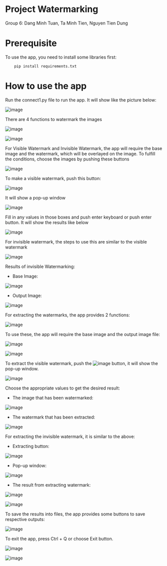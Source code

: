 # Project Watermarking
Group 6: Dang Minh Tuan, Ta Minh Tien, Nguyen Tien Dung
# Prerequisite
To use the app, you need to install some libraries first:
```
    pip install requirements.txt
```
# How to use the app
Run the connect1.py file to run the app. It will show like the picture below:

![image](https://user-images.githubusercontent.com/90315963/158917412-9b52cd03-cd1c-4c6b-a5cd-71d37ebc15a3.png)

There are 4 functions to watermark the images

![image](https://user-images.githubusercontent.com/90315963/158917551-726697d5-d88c-4a04-b23c-256f595e4dfb.png)

![image](https://user-images.githubusercontent.com/90315963/158917588-9e2bb80a-9d55-4256-9ffd-a39b99074900.png)

For Visible Watermark and Invisible Watermark, the app will require the base image and the watermark, which will be overlayed on the image. To fulfill the conditions, choose the images by pushing these buttons

![image](https://user-images.githubusercontent.com/90315963/158917768-f767686e-e375-4606-b5ee-8915cea1a388.png)

To make a visible watermark, push this button:

![image](https://user-images.githubusercontent.com/90315963/158917944-c471a444-3dce-4639-863b-2c743690fb74.png)

It will show a pop-up window

![image](https://user-images.githubusercontent.com/90315963/158918013-cf8f48cf-cf27-46cd-9621-22af89ae41f5.png)

Fill in any values in those boxes and push enter keyboard or push enter button.
It will show the results like below

![image](https://user-images.githubusercontent.com/90315963/158918193-49860d47-2a29-4c66-8fe2-c80c53cae2ed.png)


For invisible watermark, the steps to use this are similar to the visible watermark

![image](https://user-images.githubusercontent.com/90315963/158918374-f5119559-8b2c-4c83-ae81-81704da506b4.png)

Results of invisible Watermarking:

+ Base Image:

![image](https://user-images.githubusercontent.com/90315963/158918471-1ea65503-c674-4dce-a42d-9150c556e952.png)

+ Output Image:

![image](https://user-images.githubusercontent.com/90315963/158918550-d28524d9-c6c4-44b7-9853-3f1c1d6deb22.png)

For extracting the watermarks, the app provides 2 functions:

![image](https://user-images.githubusercontent.com/90315963/158918695-e33dfc68-cc71-429d-9293-a6c36aa1c5e7.png)

To use these, the app will require the base image and the output image file:

![image](https://user-images.githubusercontent.com/90315963/158918786-525d12ea-66e4-4514-b44b-8e28723cb5c2.png)

![image](https://user-images.githubusercontent.com/90315963/158918811-fc7a3d06-c23e-4d37-833d-98fffa7a99b7.png)

To extract the visible watermark, push the ![image](https://user-images.githubusercontent.com/90315963/158918960-ea864cf3-0b4f-4115-aec4-fa709de87e89.png) button, it will show the pop-up window.

![image](https://user-images.githubusercontent.com/90315963/158919063-ff1f56d7-5b43-4aa3-bded-771b5ba480a1.png)

Choose the appropriate values to get the desired result:

+ The image that has been watermarked:

![image](https://user-images.githubusercontent.com/90315963/158919207-b7ee5d31-fed7-413b-bf76-35b8680f7d92.png)

+ The watermark that has been extracted:

![image](https://user-images.githubusercontent.com/90315963/158919262-957c1dcb-6ca0-4bc1-b3dc-b66686af4e2b.png)

For extracting the invisible watermark, it is similar to the above:
+ Extracting button:

![image](https://user-images.githubusercontent.com/90315963/158919354-39f3cebd-ac73-4b42-9a34-e4c1209b4b82.png)

+ Pop-up window: 

![image](https://user-images.githubusercontent.com/90315963/158919507-85de6cb1-73ad-484f-886b-8158b41157f2.png)

+ The result from extracting watermark:

![image](https://user-images.githubusercontent.com/90315963/158919596-a1917608-6a36-4087-aec1-d409e237cc30.png)

![image](https://user-images.githubusercontent.com/90315963/158919625-17b87762-cf17-4347-8682-aca3f20e13e3.png)

To save the results into files, the app provides some buttons to save respective outputs:

![image](https://user-images.githubusercontent.com/90315963/158919743-32a77d00-2ec9-41c6-b42b-b1aa07ccd028.png)

To exit the app, press Ctrl + Q or choose Exit button.

![image](https://user-images.githubusercontent.com/90315963/158920896-3de79f91-8430-4dba-88c3-2bfe1b0ca3c8.png)

![image](https://user-images.githubusercontent.com/90315963/158922597-a96a4def-953d-4754-92ee-fc2a31fe98e9.png)



